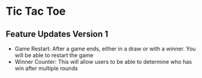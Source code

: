 # Tic Tac Toe
## Feature Updates Version 1
* Game Restart: After a game ends, either in a draw or with a winner. You will be able to restart the game
* Winner Counter: This will allow users to be able to determine who has win after multiple rounds 
